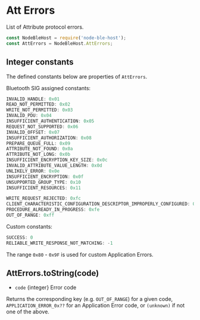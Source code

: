 # Att Errors

List of Attribute protocol errors.

```javascript
const NodeBleHost = require('node-ble-host');
const AttErrors = NodeBleHost.AttErrors;
```

## Integer constants

The defined constants below are properties of `AttErrors`.

Bluetooth SIG assigned constants:

```javascript
INVALID_HANDLE: 0x01
READ_NOT_PERMITTED: 0x02
WRITE_NOT_PERMITTED: 0x03
INVALID_PDU: 0x04
INSUFFICIENT_AUTHENTICATION: 0x05
REQUEST_NOT_SUPPORTED: 0x06
INVALID_OFFSET: 0x07
INSUFFICIENT_AUTHORIZATION: 0x08
PREPARE_QUEUE_FULL: 0x09
ATTRIBUTE_NOT_FOUND: 0x0a
ATTRIBUTE_NOT_LONG: 0x0b
INSUFFICIENT_ENCRYPTION_KEY_SIZE: 0x0c
INVALID_ATTRIBUTE_VALUE_LENGTH: 0x0d
UNLIKELY_ERROR: 0x0e
INSUFFICIENT_ENCRYPTION: 0x0f
UNSUPPORTED_GROUP_TYPE: 0x10
INSUFFICIENT_RESOURCES: 0x11

WRITE_REQUEST_REJECTED: 0xfc
CLIENT_CHARACTERISTIC_CONFIGURATION_DESCRIPTOR_IMPROPERLY_CONFIGURED: 0xfd
PROCEDURE_ALREADY_IN_PROGRESS: 0xfe
OUT_OF_RANGE: 0xff
```

Custom constants:

```javascript
SUCCESS: 0
RELIABLE_WRITE_RESPONSE_NOT_MATCHING: -1
```

The range `0x80` - `0x9F` is used for custom Application Errors.

## AttErrors.toString(code)
* `code` {integer} Error code

Returns the corresponding key (e.g. `OUT_OF_RANGE`) for a given code, `APPLICATION_ERROR_0x??` for an Application Error code, or `(unknown)` if not one of the above.

